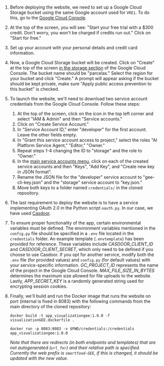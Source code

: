 1. Before deploying the website, we need to set up a Google Cloud Storage bucket using the same Google account used for `VRE1`. To do this, go to the [Google Cloud Console](https://console.cloud.google.com/).
2. At the top of the screen, you will see: "Start your free trial with a $300 credit. Don't worry, you won't be charged if credits run out." Click on "Start for free."
3. Set up your account with your personal details and credit card information.
4. Now, a Google Cloud Storage bucket will be created. Click on "Create" at the top of the screen [in the storage section](https://console.cloud.google.com/storage) of the Google Cloud Console. The bucket name should be "parcelas." Select the region for your bucket and click "Create." A prompt will appear asking if the bucket should be kept private, make sure "Apply public access prevention to this bucket" is checked.
5. To launch the website, we'll need to download two service account credentials from the Google Cloud Console. Follow these steps:
    1. At the top of the screen, click on the icon in the top left corner and select "IAM & Admin" and then "Service accounts."
    2. Click on "Create Service Account."
    3. In "Service Account ID," enter "developer" for the first account. Leave the other fields empty.
    4. In "Grant this service account access to project," select the roles "AI Platform Service Agent," "Editor," "Owner."
    5. Repeat steps 1-4 changing the ID to "storage" and the role to "Owner."
    6. In the [main service accounts menu](https://console.cloud.google.com/iam-admin/serviceaccounts), click on each of the created service accounts and then "Keys", "Add Key", and "Create new key in JSON format".
    7. Rename the JSON file for the "developer" service account to "gee-cli-key.json" and the "storage" service account to "key.json."
    8. Move both keys to a folder named `credentials/` in the cloned repository.
6. The last requirement to deploy the website is to have a service implementing OAuth 2.0 in the Python script `oauth.py`. In our case, we have used [Casdoor](https://casdoor.org/docs/how-to-connect/oauth/).
7. To ensure proper functionality of the app, certain environmental variables must be defined. The environment variables mentioned in the `config.py` file should be specified in a `.env` file located in the `credentials` folder. An example template (`.envtemplate`) has been provided for reference. These variables include *CASDOOR_CLIENT_ID* and *CASDOOR_CLIENT_SECRET*, which only need to be defined if you choose to use Casdoor. If you opt for another service, modify both the `.env` file (for provided values) and `config.py` (for default values) with your service-specific information. *GC_PROJECT_ID* represents the name of the project in the Google Cloud Console. *MAX_FILE_SIZE_IN_BYTES* determines the maximum size allowed for file uploads to the website. Lastly, *APP_SECRET_KEY* is a randomly generated string used for encrypting session cookies.
8. Finally, we'll build and run the Docker image that runs the website on port (internal is fixed in 8083) with the following commands from the main directory of the cloned repository:
    ```
    docker build -t app_visualizationgee:1.0.0 -f visualizationGEE.dockerfile .
    ```
    ```
    docker run -p 8083:8083 -v $PWD/credentials:/credentials app_visualizationgee:1.0.0
    ```


    *Note that there are redirects (in both endpoints and templates) that are not autogenerated (`url_for`) and their relative path is specified. Currently the web prefix is `smartfood-GEE`, if this is changed, it should be updated with the new value.*
